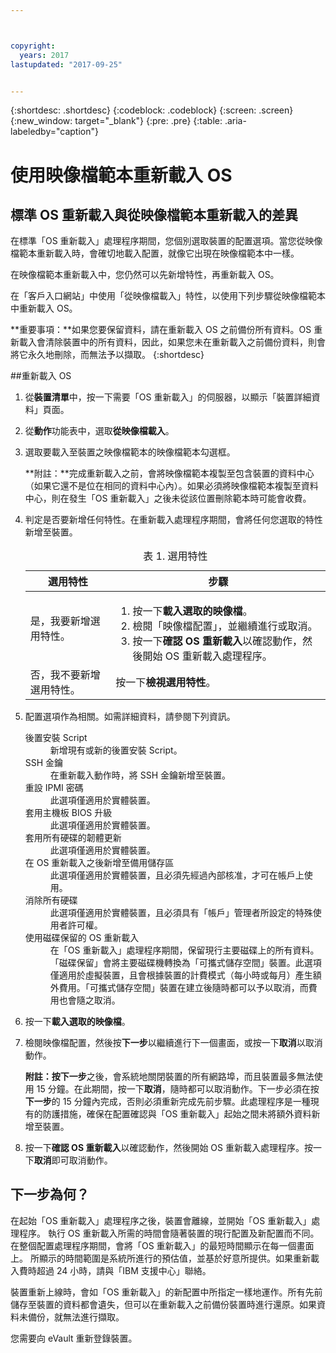 ```yaml
---



copyright:
  years: 2017
lastupdated: "2017-09-25"


---
```


{:shortdesc: .shortdesc}
{:codeblock: .codeblock}
{:screen: .screen}
{:new_window: target="_blank"}
{:pre: .pre}
{:table: .aria-labeledby="caption"}

# 使用映像檔範本重新載入 OS

## 標準 OS 重新載入與從映像檔範本重新載入的差異
在標準「OS 重新載入」處理程序期間，您個別選取裝置的配置選項。當您從映像檔範本重新載入時，會確切地載入配置，就像它出現在映像檔範本中一樣。 

在映像檔範本重新載入中，您仍然可以先新增特性，再重新載入 OS。

在「客戶入口網站」中使用「從映像檔載入」特性，以使用下列步驟從映像檔範本中重新載入 OS。

**重要事項：**如果您要保留資料，請在重新載入 OS 之前備份所有資料。OS 重新載入會清除裝置中的所有資料，因此，如果您未在重新載入之前備份資料，則會將它永久地刪除，而無法予以擷取。
{:shortdesc}

##重新載入 OS
1. 從**裝置清單**中，按一下需要「OS 重新載入」的伺服器，以顯示「裝置詳細資料」頁面。
2. 從**動作**功能表中，選取**從映像檔載入**。
3. 選取要載入至裝置之映像檔範本的映像檔範本勾選框。

   **附註：**完成重新載入之前，會將映像檔範本複製至包含裝置的資料中心（如果它還不是位在相同的資料中心內）。如果必須將映像檔範本複製至資料中心，則在發生「OS 重新載入」之後未從該位置刪除範本時可能會收費。
  
4. 判定是否要新增任何特性。在重新載入處理程序期間，會將任何您選取的特性新增至裝置。
   
   <table>
   <CAPTION>表 1. 選用特性</CAPTION>
   <THEAD>
   <TR>
   <th>選用特性</th>
   <th>步驟</th>
   </TR>
   </THEAD>
   <TBODY>
   <tr>
   </tr>
   <tr>
   <td>是，我要新增選用特性。</td>
   <td>
   <ol>
   <li>按一下<b>載入選取的映像檔</b>。</li>
   <li>檢閱「映像檔配置」，並繼續進行或取消。</li>
   <li>按一下<b>確認 OS 重新載入</b>以確認動作，然後開始 OS 重新載入處理程序。</li>
   </ol>
   </td>
   </tr>
   <tr>
   <td>否，我不要新增選用特性。</td>
   <td>按一下<b>檢視選用特性</b>。</td>
   </tr>
   </TBODY>
   </table>

5. 配置選項作為相關。如需詳細資料，請參閱下列資訊。
   
   <dl>
   <dt>後置安裝 Script</dt>
   <dd>新增現有或新的後置安裝 Script。</dd>
   <dt>SSH 金鑰</dt>
   <dd>在重新載入動作時，將 SSH 金鑰新增至裝置。</dd>
   <dt>重設 IPMI 密碼</dt>
   <dd> 此選項僅適用於實體裝置。</dd>
   <dt>套用主機板 BIOS 升級</dt>
   <dd>此選項僅適用於實體裝置。</dd>
   <dt>套用所有硬碟的韌體更新</dt>
   <dd>此選項僅適用於實體裝置。</dd>
   <dt>在 OS 重新載入之後新增至備用儲存區</dt>
   <dd>此選項僅適用於實體裝置，且必須先經過內部核准，才可在帳戶上使用。</dd>
   <dt>消除所有硬碟</dt>
   <dd> 此選項僅適用於實體裝置，且必須具有「帳戶」管理者所設定的特殊使用者許可權。</dd>
   <dt>使用磁碟保留的 OS 重新載入</dt>
   <dd>在「OS 重新載入」處理程序期間，保留現行主要磁碟上的所有資料。「磁碟保留」會將主要磁碟機轉換為「可攜式儲存空間」裝置。此選項僅適用於虛擬裝置，且會根據裝置的計費模式（每小時或每月）產生額外費用。「可攜式儲存空間」裝置在建立後隨時都可以予以取消，而費用也會隨之取消。</dd>
   </dl>

6. 按一下**載入選取的映像檔**。

7. 檢閱映像檔配置，然後按**下一步**以繼續進行下一個畫面，或按一下**取消**以取消動作。

   **附註：**按**下一步**之後，會系統地關閉裝置的所有網路埠，而且裝置最多無法使用 15 分鐘。在此期間，按一下**取消**，隨時都可以取消動作。下一步必須在按**下一步**的 15 分鐘內完成，否則必須重新完成先前步驟。此處理程序是一種現有的防護措施，確保在配置確認與「OS 重新載入」起始之間未將額外資料新增至裝置。

8. 按一下**確認 OS 重新載入**以確認動作，然後開始 OS 重新載入處理程序。按一下**取消**即可取消動作。


## 下一步為何？
在起始「OS 重新載入」處理程序之後，裝置會離線，並開始「OS 重新載入」處理程序。
執行 OS 重新載入所需的時間會隨著裝置的現行配置及新配置而不同。
在整個配置處理程序期間，會將「OS 重新載入」的最短時間顯示在每一個畫面上。
所顯示的時間範圍是系統所進行的預估值，並基於好意所提供。如果重新載入費時超過 24 小時，請與「IBM 支援中心」聯絡。

裝置重新上線時，會如「OS 重新載入」的新配置中所指定一樣地運作。所有先前儲存至裝置的資料都會遺失，但可以在重新載入之前備份裝置時進行還原。如果資料未備份，就無法進行擷取。 

您需要向 eVault 重新登錄裝置。<!--using the folliwng link: ![External link icon](../icons/launch-glyph.svg "External link icon")](https://knowledgelayer.softlayer.com/procedure/how-do-i-re-register-evault){: new_window}.-->

